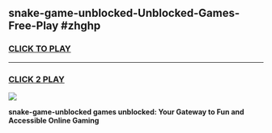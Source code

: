 
## snake-game-unblocked-Unblocked-Games-Free-Play #zhghp
<h3>
<a href="https://us.freeplayer.one?title=snake-game-unblocked&ref=9M">CLICK TO PLAY</a></h3>
<hr>

<h3>
<a href="https://us.freeplayer.one?title=snake-game-unblocked&ref=9M">CLICK 2 PLAY</a>
  
</h3>

<a href="https://us.freeplayer.one?title=snake-game-unblocked&ref=9M"><img src="https://clearcache.store/games.png"></a>


**snake-game-unblocked games unblocked: Your Gateway to Fun and Accessible Online Gaming**
